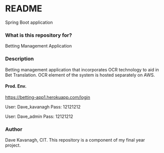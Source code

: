 # README #

Spring Boot application

### What is this repository for? ###

Betting Management Application

### Description ###
Betting management application that incorporates OCR technology to aid in Bet Translation. OCR element of the system is hosted separately on AWS.

#### Prod. Env. ####
https://betting-app1.herokuapp.com/login

User: Dave_kavanagh
Pass: 12121212

User: Dave_admin
Pass: 12121212
### Author ###

Dave Kavanagh, CIT.
This repository is a component of my final year project.

